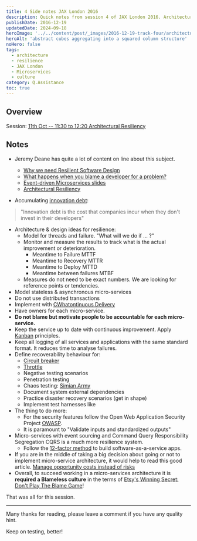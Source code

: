 ```yaml
---
title: 4 Side notes JAX London 2016
description: Quick notes from session 4 of JAX London 2016. Architectural Resiliency preseneted by By Jeremy Deane.
publishDate: 2016-12-19
updatedDate: 2024-09-18
heroImage: '../../content/post/_images/2016-12-19-track-four/architecture-resilience.jpg'
heroAlt: 'abstract cubes aggregating into a squared column structure'
noHero: false
tags:
  - architecture
  - resilience
  - JAX London
  - Microservices
  - culture
category: Q.Assistance
toc: true
---
```


## Overview

Session: [11th Oct -- 11:30 to 12:20  Architectural Resiliency](https://jaxlondon.com/session/architectural-resiliency/)

## Notes
-   Jeremy Deane has quite a lot of content on line about this subject.
    -   [Why we need Resilient Software Design](https://jaxenter.com/need-resilient-software-design-115055.html)
    -   [What happens when you blame a developer for a problem?](https://jaxenter.com/what-happens-when-you-blame-a-developer-for-a-problem-121503.html)
    -   [Event-driven Microservices slides](http://www.slideshare.net/jtdeane/eventdriven-microservices)
    -   [Architectural Resiliency](https://prezi.com/07avshsn5waj/architectural-resiliency/)

-   Accumulating [innovation debt](https://blog.pbell.com/2013/03/19/innovation-debt/):

> "Innovation debt is the cost that companies incur when they don't invest in their developers"

-   Architecture & design ideas for resilience:
    -   Model for threads and failure. "What will we do if ... ?"
    -   Monitor and measure the results to track what is the actual improvement or deterioration.
        -   Meantime to Failure MTTF
        -   Meantime to Recovery MTTR
        -   Meantime to Deploy MTTD
        -   Meantime between failures MTBF
    -   Measures do not need to be exact numbers. We are looking for reference points or tendencies.
-   Model stateless & asynchronous micro-services
-   Do not use distributed transactions
-   Implement with [CWhatontinuous Delivery](http://martinfowler.com/books/continuousDelivery.html)
-   Have owners for each micro-service.
-   **Do not blame but motivate people to be accountable for each micro-service.**
-   Keep the service up to date with continuous improvement. Apply [Kanban](https://en.wikipedia.org/wiki/Kanban_(development)) principles.
-   Keep all logging of all services and applications with the same standard format. It reduces time to analyse failures.
-   Define recoverability behaviour for:
    -   [Circuit breaker](http://martinfowler.com/bliki/CircuitBreaker.html)
    -   [Throttle](http://camel.apache.org/throttler.html)
    -   Negative testing scenarios
    -   Penetration testing
    -   Chaos testing: [Simian Army](http://techblog.netflix.com/2011/07/netflix-simian-army.html)
    -   Document system external dependencies
    -   Practice disaster recovery scenarios (get in shape)
    -   Implement test harnesses like
-   The thing to do more:
    -   For the security features follow the Open Web Application Security Project [OWASP](https://www.owasp.org/index.php/Main_Page).
    -   It is paramount to  "Validate inputs and standardized outputs"
-   Micro-services with event sourcing and Command Query Responsibility Segregation CQRS is a much more resilience system.
    -   Follow the [12-factor method](https://12factor.net/) to build software-as-a-service apps.
-   If you are in the middle of taking a big decision about going or not to implement micro-service architecture,  it would help to read this good article. [Manage opportunity costs instead of risks](http://jeremiekubicek.com/making-big-decisions-the-difference-between-risk-and-opportunity-cost/)
-   Overall, to succeed working in a micro-services architecture it is **required a Blameless culture** in the terms of [Etsy's Winning Secret: Don't Play The Blame Game](http://www.businessinsider.com/etsy-chad-dickerson-blameless-post-mortem-2012-5)!

That was all for this session. 

------
Many thanks for reading, please leave a comment if you have any quality hint.

Keep on testing, better!
